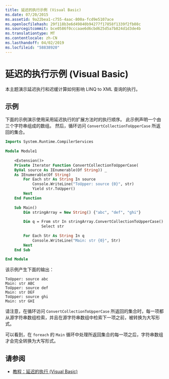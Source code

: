 ```yaml
---
title: 延迟的执行示例 (Visual Basic)
ms.date: 07/20/2015
ms.assetid: 9a22bea1-c755-4aac-800a-fcd9e5107ace
ms.openlocfilehash: 29f118b3e6d49840b94277f17858f1339f2fb08c
ms.sourcegitcommit: bce0586f0cccaae6d6cbd625d5a7b824d1d3de4b
ms.translationtype: MT
ms.contentlocale: zh-CN
ms.lasthandoff: 04/02/2019
ms.locfileid: "58838920"
---
```

# <a name="deferred-execution-example-visual-basic"></a>延迟的执行示例 (Visual Basic)
本主题演示延迟执行和迟缓计算如何影响 LINQ to XML 查询的执行。  
  
## <a name="example"></a>示例  
 下面的示例演示使用采用延迟执行的扩展方法时的执行顺序。 此示例声明一个由三个字符串组成的数组。 然后，循环访问 `ConvertCollectionToUpperCase` 所返回的集合。  
  
```vb  
Imports System.Runtime.CompilerServices  
  
Module Module1  
  
    <Extension()>  
    Private Iterator Function ConvertCollectionToUpperCase(  
    ByVal source As IEnumerable(Of String)) _  
    As IEnumerable(Of String)   
        For Each str As String In source  
            Console.WriteLine("ToUpper: source {0}", str)   
            Yield str.ToUpper()  
        Next  
    End Function  
  
    Sub Main()  
        Dim stringArray = New String() {"abc", "def", "ghi"}  
  
        Dim q = From str In stringArray.ConvertCollectionToUpperCase()  
                Select str  
  
        For Each Str As String In q  
            Console.WriteLine("Main: str {0}", Str)   
        Next  
    End Sub  
  
End Module  
```  
  
 该示例产生下面的输出：  
  
```  
ToUpper: source abc  
Main: str ABC  
ToUpper: source def  
Main: str DEF  
ToUpper: source ghi  
Main: str GHI  
```  
  
 请注意，在循环访问 `ConvertCollectionToUpperCase` 所返回的集合时，每一项都从源字符串数组检索，并且在源字符串数组中检索下一项之前，被转换为大写形式。  
  
 可以看到，在 `foreach` 的 `Main` 循环中处理所返回集合的每一项之后，字符串数组才会完全转换为大写形式。  
  
## <a name="see-also"></a>请参阅

- [教程：延迟的执行 (Visual Basic)](../../../../visual-basic/programming-guide/concepts/linq/tutorial-deferred-execution.md)
